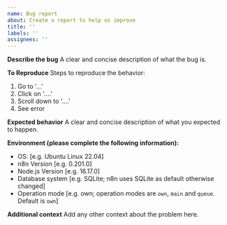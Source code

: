 ```yaml
---
name: Bug report
about: Create a report to help us improve
title: ''
labels: ''
assignees: ''
---
```


**Describe the bug**
A clear and concise description of what the bug is.

**To Reproduce**
Steps to reproduce the behavior:

1. Go to '...'
2. Click on '....'
3. Scroll down to '....'
4. See error

**Expected behavior**
A clear and concise description of what you expected to happen.

**Environment (please complete the following information):**

- OS: [e.g. Ubuntu Linux 22.04]
- n8n Version [e.g. 0.201.0]
- Node.js Version [e.g. 16.17.0]
- Database system [e.g. SQLite; n8n uses SQLite as default otherwise changed]
- Operation mode [e.g. own; operation modes are `own`, `main` and `queue`. Default is `own`]

**Additional context**
Add any other context about the problem here.
